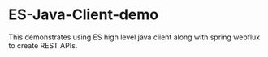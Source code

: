 # ES-Java-Client-demo
This demonstrates using ES high level java client along with spring webflux to create REST APIs.
